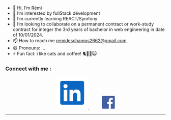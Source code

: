 - 👋 Hi, I’m Rémi
- 👀 I’m interested by fullStack dévelopment
- 🌱 I’m currently learning REACT/Symfony
- 💞️ I’m looking to collaborate on a permanent contract or work-study contract for integer the 3rd years of bachelor in web engineering in date of 10/01/2024.
- 📫 How to reach me remideschamps2662@gmail.com
- 😄 Pronouns: ...
- ⚡ Fun fact: i like cats and coffee! 🐈🐱‍👤🙀

### Connect with me :

<div align="center">
  <a href="https://www.linkedin.com/in/rémi-deschamps" style="margin-right: 20px;">
    <img src="./img/linkedIn.svg" alt="contact linked in" width="100">
  </a>
  <a href="https://www.facebook.com/remi.deschamps.9" style="margin-left: 20px;">
    <img src="./img/facebook.jpg" alt="contact facebook" width="40">
  </a>
</div>

  ---
  

<!---
jeSuisUnDeveloppeur/jeSuisUnDeveloppeur is a ✨ special ✨ repository because its `README.md` (this file) appears on your GitHub profile.
You can click the Preview link to take a look at your changes.
--->
